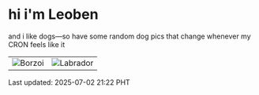 # hi i'm Leoben

and i like dogs—so have some random dog pics that change whenever my CRON feels like it

|  |  |
|--------|----------|
| ![Borzoi](https://random-dog-vercel.vercel.app/api/random-borzoi?v=1751462536) | ![Labrador](https://random-dog-vercel.vercel.app/api/random-labrador?v=1751462536) |

Last updated: 2025-07-02 21:22 PHT
